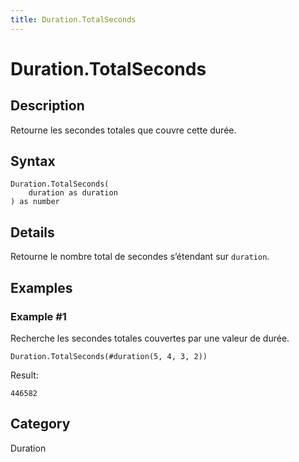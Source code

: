 ```yaml
---
title: Duration.TotalSeconds
---
```


# Duration.TotalSeconds


## Description

Retourne les secondes totales que couvre cette durée.


## Syntax

```powerquery
Duration.TotalSeconds(
    duration as duration
) as number
```


## Details

Retourne le nombre total de secondes s’étendant sur <code>duration</code>.


## Examples

### Example #1 
Recherche les secondes totales couvertes par une valeur de durée.
```powerquery
Duration.TotalSeconds(#duration(5, 4, 3, 2))
```

Result: 
```powerquery
446582
```




## Category
Duration
